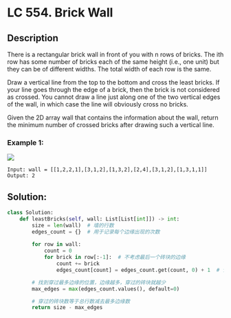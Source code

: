 # LC 554. Brick Wall

## Description
There is a rectangular brick wall in front of you with n rows of bricks. The ith row has some number of bricks each of the same height (i.e., one unit) but they can be of different widths. The total width of each row is the same.

Draw a vertical line from the top to the bottom and cross the least bricks. If your line goes through the edge of a brick, then the brick is not considered as crossed. You cannot draw a line just along one of the two vertical edges of the wall, in which case the line will obviously cross no bricks.

Given the 2D array wall that contains the information about the wall, return the minimum number of crossed bricks after drawing such a vertical line.

### Example 1:

<img src = "https://assets.leetcode.com/uploads/2021/04/24/cutwall-grid.jpg">

```
Input: wall = [[1,2,2,1],[3,1,2],[1,3,2],[2,4],[3,1,2],[1,3,1,1]]
Output: 2
```

## Solution:
```py
class Solution:
    def leastBricks(self, wall: List[List[int]]) -> int:
        size = len(wall)  # 墙的行数
        edges_count = {}  # 用于记录每个边缘出现的次数
        
        for row in wall:
            count = 0
            for brick in row[:-1]:  # 不考虑最后一个砖块的边缘
                count += brick 
                edges_count[count] = edges_count.get(count, 0) + 1  # 记录边缘次数

        # 找到穿过最多边缘的位置，边缘越多，穿过的砖块就越少
        max_edges = max(edges_count.values(), default=0)

        # 穿过的砖块数等于总行数减去最多边缘数
        return size - max_edges
```